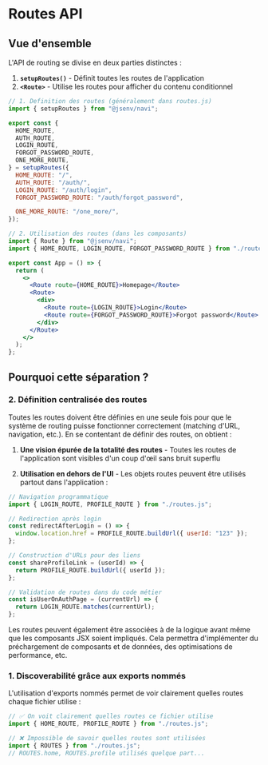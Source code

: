 # Routes API

## Vue d'ensemble

L'API de routing se divise en deux parties distinctes :

1. **`setupRoutes()`** - Définit toutes les routes de l'application
2. **`<Route>`** - Utilise les routes pour afficher du contenu conditionnel

```jsx
// 1. Definition des routes (généralement dans routes.js)
import { setupRoutes } from "@jsenv/navi";

export const {
  HOME_ROUTE,
  AUTH_ROUTE,
  LOGIN_ROUTE,
  FORGOT_PASSWORD_ROUTE,
  ONE_MORE_ROUTE,
} = setupRoutes({
  HOME_ROUTE: "/",
  AUTH_ROUTE: "/auth/",
  LOGIN_ROUTE: "/auth/login",
  FORGOT_PASSWORD_ROUTE: "/auth/forgot_password",

  ONE_MORE_ROUTE: "/one_more/",
});
```

```jsx
// 2. Utilisation des routes (dans les composants)
import { Route } from "@jsenv/navi";
import { HOME_ROUTE, LOGIN_ROUTE, FORGOT_PASSWORD_ROUTE } from "./routes.js";

export const App = () => {
  return (
    <>
      <Route route={HOME_ROUTE}>Homepage</Route>
      <Route>
        <div>
          <Route route={LOGIN_ROUTE}>Login</Route>
          <Route route={FORGOT_PASSWORD_ROUTE}>Forgot password</Route>
        </div>
      </Route>
    </>
  );
};
```

## Pourquoi cette séparation ?

### 2. **Définition centralisée des routes**

Toutes les routes doivent être définies en une seule fois pour que le système de routing puisse fonctionner correctement (matching d'URL, navigation, etc.). En se contentant de définir des routes, on obtient :

1. **Une vision épurée de la totalité des routes** - Toutes les routes de l'application sont visibles d'un coup d'œil sans bruit superflu

2. **Utilisation en dehors de l'UI** - Les objets routes peuvent être utilisés partout dans l'application :

```jsx
// Navigation programmatique
import { LOGIN_ROUTE, PROFILE_ROUTE } from "./routes.js";

// Redirection après login
const redirectAfterLogin = () => {
  window.location.href = PROFILE_ROUTE.buildUrl({ userId: "123" });
};

// Construction d'URLs pour des liens
const shareProfileLink = (userId) => {
  return PROFILE_ROUTE.buildUrl({ userId });
};

// Validation de routes dans du code métier
const isUserOnAuthPage = (currentUrl) => {
  return LOGIN_ROUTE.matches(currentUrl);
};
```

Les routes peuvent également être associées à de la logique avant même que les composants JSX soient impliqués. Cela permettra d'implémenter du préchargement de composants et de données, des optimisations de performance, etc.

### 1. **Discoverabilité grâce aux exports nommés**

L'utilisation d'exports nommés permet de voir clairement quelles routes chaque fichier utilise :

```jsx
// ✅ On voit clairement quelles routes ce fichier utilise
import { HOME_ROUTE, PROFILE_ROUTE } from "./routes.js";

// ❌ Impossible de savoir quelles routes sont utilisées
import { ROUTES } from "./routes.js";
// ROUTES.home, ROUTES.profile utilisés quelque part...
```
